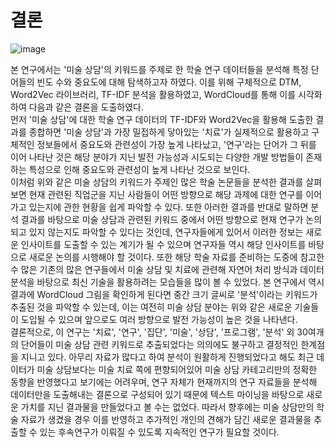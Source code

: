 # 결론

  ![image](https://github.com/gnarcousin/teststudy/assets/107753319/fad07479-eb67-4000-a5d1-0c794e44dedf)

  본 연구에서는 '미술 상담'의 키워드를 주제로 한 학술 연구 데이터들을 분석해 특정 단어들의 빈도 수와 중요도에 대해 탐색하고자 하였다. 이를 위해 구체적으로 DTM, Word2Vec 라이브러리, TF-IDF 분석을 활용하였고, WordCloud를 통해 이를 시각화하여 다음과 같은 결론을 도출하였다.  
  먼저 '미술 상담'에 대한 학술 연구 데이터의 TF-IDF와 Word2Vec을 활용해 도출한 결과를 종합하면 '미술 상담'과 가장 밀접하게 닿아있는 '치료'가 실제적으로 활용하고 구체적인 정보들에서 중요도와 관련성이 가장 높게 나타났고, '연구'라는 단어가 그 뒤를 이어 나타난 것은 해당 분야가 지닌 발전 가능성과 시도되는 다양한 개발 방법들이 존재하는 특성으로 인해 중요도와 관련성이 높게 나타난 것으로 보인다.  
  이처럼 위와 같은 미술 상담의 키워드가 주제인 많은 학술 논문들을 분석한 결과를 살펴보면 현재 관련된 직업군을 지닌 사람들이 어떤 방향으로 해당 과제에 대한 연구를 이어가고 있는지에 관한 현황을 쉽게 파악할 수 있다. 또한 아러한 결과를 반대로 말하면 분석 결과를 바탕으로 미술 상담과 관련된 키워드 중에서 어떤 방향으로 현재 연구가 논의되고 있지 않는지도 파악할 수 있다는 것인데, 연구자들에게 있어서 이러한 정보는 새로운 인사이트를 도출할 수 있는 계기가 될 수 있으며 연구자들 역시 해당 인사이트를 바탕으로 새로운 논의를 시행해야 할 것이다.
  또한 해당 학술 자료를 준비하는 도중에 참고한 수 많은 기존의 많은 연구들에서 미술 상담 및 치료에 관련해 자연어 처리 방식과 데이터 분석을 바탕으로 최신 기술을 활용하려는 모습들을 많이 볼 수 있었다. 본 연구에서 역시 결과에 WordCloud 그림을 확인하게 된다면 중간 크기 글씨로 '분석'이라는 키워드가 추출된 것을 파악할 수 있는데, 이는 여전히 미술 상담 분야는 위와 같은 새로운 기술들이 도입될 수 있으며 앞으로도 여러 방향으로 발전 가능성이 높은 것을 나타낸다.  
  결론적으로, 이 연구는 '치료', '연구', '집단', '미술', '상담', '프로그램', '분석' 외 30여개의 단어들이 미술 상담 관련 키워드로 추출되었다는 의의에도 불구하고 결정적인 한계점을 지니고 있다. 아무리 자료가 많다고 하여 분석이 원활하게 진행되었다고 해도 최근 데이터가 미술 상담보다는 미술 치료 쪽에 편향되어있어 미술 상담 카테고리만의 정확한 동향을 반영했다고 보기에는 어려우며, 연구 자체가 현재까지의 연구 자료들을 분석해 데이터만을 도출해내는 결론으로 구성되어 있기 때문에 텍스트 마이닝을 바탕으로 새로운 가치를 지닌 결과물을 만들었다고 볼 수는 없었다. 따라서 향후에는 미술 상담만의 학술 자료가 생겼을 경우 이를 반영하고 추가적인 개인의 견해가 담긴 새로운 결과물을 추출할 수 있는 후속연구가 이뤄질 수 있도록 지속적인 연구가 필요할 것이다.
